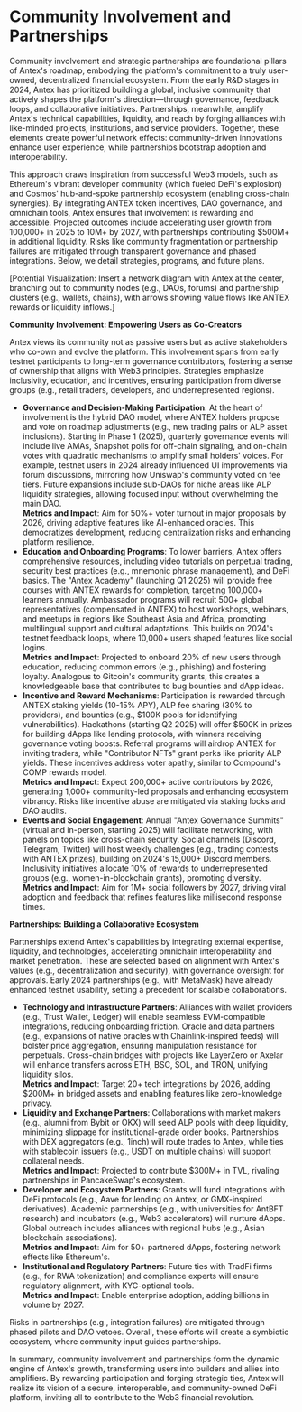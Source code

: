 # Community Involvement and Partnerships

Community involvement and strategic partnerships are foundational pillars of Antex's roadmap, embodying the platform's commitment to a truly user-owned, decentralized financial ecosystem. From the early R\&D stages in 2024, Antex has prioritized building a global, inclusive community that actively shapes the platform's direction—through governance, feedback loops, and collaborative initiatives. Partnerships, meanwhile, amplify Antex's technical capabilities, liquidity, and reach by forging alliances with like-minded projects, institutions, and service providers. Together, these elements create powerful network effects: community-driven innovations enhance user experience, while partnerships bootstrap adoption and interoperability.

This approach draws inspiration from successful Web3 models, such as Ethereum's vibrant developer community (which fueled DeFi's explosion) and Cosmos' hub-and-spoke partnership ecosystem (enabling cross-chain synergies). By integrating ANTEX token incentives, DAO governance, and omnichain tools, Antex ensures that involvement is rewarding and accessible. Projected outcomes include accelerating user growth from 100,000+ in 2025 to 10M+ by 2027, with partnerships contributing $500M+ in additional liquidity. Risks like community fragmentation or partnership failures are mitigated through transparent governance and phased integrations. Below, we detail strategies, programs, and future plans.

\[Potential Visualization: Insert a network diagram with Antex at the center, branching out to community nodes (e.g., DAOs, forums) and partnership clusters (e.g., wallets, chains), with arrows showing value flows like ANTEX rewards or liquidity inflows.]

**Community Involvement: Empowering Users as Co-Creators**

Antex views its community not as passive users but as active stakeholders who co-own and evolve the platform. This involvement spans from early testnet participants to long-term governance contributors, fostering a sense of ownership that aligns with Web3 principles. Strategies emphasize inclusivity, education, and incentives, ensuring participation from diverse groups (e.g., retail traders, developers, and underrepresented regions).

* **Governance and Decision-Making Participation**: At the heart of involvement is the hybrid DAO model, where ANTEX holders propose and vote on roadmap adjustments (e.g., new trading pairs or ALP asset inclusions). Starting in Phase 1 (2025), quarterly governance events will include live AMAs, Snapshot polls for off-chain signaling, and on-chain votes with quadratic mechanisms to amplify small holders' voices. For example, testnet users in 2024 already influenced UI improvements via forum discussions, mirroring how Uniswap's community voted on fee tiers. Future expansions include sub-DAOs for niche areas like ALP liquidity strategies, allowing focused input without overwhelming the main DAO.\
  **Metrics and Impact**: Aim for 50%+ voter turnout in major proposals by 2026, driving adaptive features like AI-enhanced oracles. This democratizes development, reducing centralization risks and enhancing platform resilience.
* **Education and Onboarding Programs**: To lower barriers, Antex offers comprehensive resources, including video tutorials on perpetual trading, security best practices (e.g., mnemonic phrase management), and DeFi basics. The "Antex Academy" (launching Q1 2025) will provide free courses with ANTEX rewards for completion, targeting 100,000+ learners annually. Ambassador programs will recruit 500+ global representatives (compensated in ANTEX) to host workshops, webinars, and meetups in regions like Southeast Asia and Africa, promoting multilingual support and cultural adaptations. This builds on 2024's testnet feedback loops, where 10,000+ users shaped features like social logins.\
  **Metrics and Impact**: Projected to onboard 20% of new users through education, reducing common errors (e.g., phishing) and fostering loyalty. Analogous to Gitcoin's community grants, this creates a knowledgeable base that contributes to bug bounties and dApp ideas.
* **Incentive and Reward Mechanisms**: Participation is rewarded through ANTEX staking yields (10-15% APY), ALP fee sharing (30% to providers), and bounties (e.g., $100K pools for identifying vulnerabilities). Hackathons (starting Q2 2025) will offer $500K in prizes for building dApps like lending protocols, with winners receiving governance voting boosts. Referral programs will airdrop ANTEX for inviting traders, while "Contributor NFTs" grant perks like priority ALP yields. These incentives address voter apathy, similar to Compound's COMP rewards model.\
  **Metrics and Impact**: Expect 200,000+ active contributors by 2026, generating 1,000+ community-led proposals and enhancing ecosystem vibrancy. Risks like incentive abuse are mitigated via staking locks and DAO audits.
* **Events and Social Engagement**: Annual "Antex Governance Summits" (virtual and in-person, starting 2025) will facilitate networking, with panels on topics like cross-chain security. Social channels (Discord, Telegram, Twitter) will host weekly challenges (e.g., trading contests with ANTEX prizes), building on 2024's 15,000+ Discord members. Inclusivity initiatives allocate 10% of rewards to underrepresented groups (e.g., women-in-blockchain grants), promoting diversity.\
  **Metrics and Impact**: Aim for 1M+ social followers by 2027, driving viral adoption and feedback that refines features like millisecond response times.

**Partnerships: Building a Collaborative Ecosystem**

Partnerships extend Antex's capabilities by integrating external expertise, liquidity, and technologies, accelerating omnichain interoperability and market penetration. These are selected based on alignment with Antex's values (e.g., decentralization and security), with governance oversight for approvals. Early 2024 partnerships (e.g., with MetaMask) have already enhanced testnet usability, setting a precedent for scalable collaborations.

* **Technology and Infrastructure Partners**: Alliances with wallet providers (e.g., Trust Wallet, Ledger) will enable seamless EVM-compatible integrations, reducing onboarding friction. Oracle and data partners (e.g., expansions of native oracles with Chainlink-inspired feeds) will bolster price aggregation, ensuring manipulation resistance for perpetuals. Cross-chain bridges with projects like LayerZero or Axelar will enhance transfers across ETH, BSC, SOL, and TRON, unifying liquidity silos.\
  **Metrics and Impact**: Target 20+ tech integrations by 2026, adding $200M+ in bridged assets and enabling features like zero-knowledge privacy.
* **Liquidity and Exchange Partners**: Collaborations with market makers (e.g., alumni from Bybit or OKX) will seed ALP pools with deep liquidity, minimizing slippage for institutional-grade order books. Partnerships with DEX aggregators (e.g., 1inch) will route trades to Antex, while ties with stablecoin issuers (e.g., USDT on multiple chains) will support collateral needs.\
  **Metrics and Impact**: Projected to contribute $300M+ in TVL, rivaling partnerships in PancakeSwap's ecosystem.
* **Developer and Ecosystem Partners**: Grants will fund integrations with DeFi protocols (e.g., Aave for lending on Antex, or GMX-inspired derivatives). Academic partnerships (e.g., with universities for AntBFT research) and incubators (e.g., Web3 accelerators) will nurture dApps. Global outreach includes alliances with regional hubs (e.g., Asian blockchain associations).\
  **Metrics and Impact**: Aim for 50+ partnered dApps, fostering network effects like Ethereum's.
* **Institutional and Regulatory Partners**: Future ties with TradFi firms (e.g., for RWA tokenization) and compliance experts will ensure regulatory alignment, with KYC-optional tools.\
  **Metrics and Impact**: Enable enterprise adoption, adding billions in volume by 2027.

Risks in partnerships (e.g., integration failures) are mitigated through phased pilots and DAO vetoes. Overall, these efforts will create a symbiotic ecosystem, where community input guides partnerships.

In summary, community involvement and partnerships form the dynamic engine of Antex's growth, transforming users into builders and allies into amplifiers. By rewarding participation and forging strategic ties, Antex will realize its vision of a secure, interoperable, and community-owned DeFi platform, inviting all to contribute to the Web3 financial revolution.
